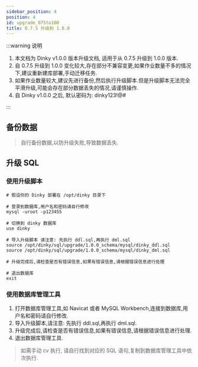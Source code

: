 ```yaml
---
sidebar_position: 4
position: 4
id: upgrade_075to100
title: 0.7.5 升级到 1.0.0
---
```



:::warning 说明

1. 本文档为 Dinky v1.0.0 版本升级文档, 适用于从 0.7.5 升级到 1.0.0 版本.
2. 自 0.7.5 升级到 1.0.0 变化较大,存在部分不兼容变更,如果作业数量不多的情况下,建议重新建库部署,手动迁移任务.
3. 如果作业数量较大,建议先进行备份,然后执行升级脚本.但是升级脚本无法完全平滑升级,可能会存在部分数据丢失的情况,请谨慎操作.
4. 自 Dinky v1.0.0 之后, 默认密码为: dinky123!@#

:::

## 备份数据

> 自行备份数据,以防升级失败,导致数据丢失.

## 升级 SQL

### 使用升级脚本

```shell
# 假设你的 Dinky 部署在 /opt/dinky 目录下 

# 登录到数据库,用户名和密码请自行修改
mysql -uroot -p123455 

# 切换到 dinky 数据库
use dinky

# 导入升级脚本 请注意: 先执行 ddl.sql,再执行 dml.sql
source /opt/dinky/sql/upgrade/1.0.0_schema/mysql/dinky_ddl.sql  
source /opt/dinky/sql/upgrade/1.0.0_schema/mysql/dinky_dml.sql

# 升级完成后,请检查是否有错误信息,如果有错误信息,请根据错误信息进行处理

# 退出数据库
exit
```

### 使用数据库管理工具

1. 打开数据库管理工具,如 Navicat 或者 MySQL Workbench,连接到数据库,用户名和密码请自行修改.
2. 导入升级脚本,请注意: 先执行 ddl.sql,再执行 dml.sql.
3. 升级完成后,请检查是否有错误信息,如果有错误信息,请根据错误信息进行处理.
4. 退出数据库管理工具.

> 如需手动 cv 执行, 请自行找到对应的 SQL 语句,复制到数据库管理工具中依次执行.
